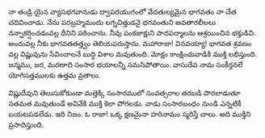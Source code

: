 ﻿నా తండ్రి యైన వ్యాసభగవానుడు ద్వాపరయుగంలో వేదతుల్యమైన భాగవతం నా చేత చదివించాడు. నేను పరబ్రహ్మమందు లగ్నచిత్తుడనై భగవంతుని అవతారలీలలు నన్నాకర్షించడంవల్ల దీనిని పఠించాను. నీవు పంకజాక్షుని పాదపద్మాలను ఆశ్రయించిన భక్తుడివి. అందువల్ల నీకు భాగవతతత్త్వం తెలియపరుస్తాను. మహారాజా! వినవయ్యా! భాగవత శ్రవణం వల్ల విష్ణువును సేవించాలనే బుద్ధి విశాల మవుతుంది. మోక్షం కాంక్షించువాడికి ముక్తి లభిస్తుంది. జన్మము, జర, మరణాది సంసార భయాలన్నీ సమసిపోతాయి. వాసుదేవ నామ సంకీర్తనలే యోగిసత్తములకు ఉత్తమ వ్రతాలు. 

విష్ణుదేవుని తెలుసుకోకుండా మత్తెక్కి సంసారములో సంవత్సరాల తరబడి పొరలాడుతూ సతమత మవుతుండే అవివేకి ముక్తి కెలా పోగలడు. వాడు సంసారబంధం నుండి ఎన్నటికీ బయటపడలేడు. ఇది నిజం. ఓ రాజా! ఒక్క క్షణమైనా హరినామం స్మరిస్తే చాలు. అది ముక్తిని ప్రసాదిస్తుంది. 

